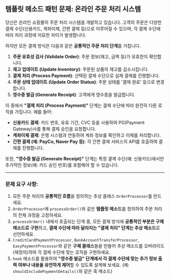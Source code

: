 
## 템플릿 메소드 패턴 문제: 온라인 주문 처리 시스템

당신은 온라인 쇼핑몰의 주문 처리 시스템을 개발하고 있습니다. 고객의 주문은 다양한 결제 수단(신용카드, 계좌이체, 간편 결제 등)으로 이루어질 수 있으며, 각 결제 수단에 따라 처리 과정에 미묘한 차이가 발생합니다.

하지만 모든 결제 방식은 다음과 같은 **공통적인 주문 처리 단계**를 거칩니다.

1.  **주문 유효성 검사 (Validate Order)**: 주문 정보(재고, 금액 등)가 유효한지 확인합니다.
2.  **재고 업데이트 (Update Inventory)**: 주문된 상품의 재고를 감소시킵니다.
3.  **결제 처리 (Process Payment)**: 선택된 결제 수단으로 실제 결제를 진행합니다.
4.  **주문 상태 업데이트 (Update Order Status)**: 주문 상태를 '결제 완료' 등으로 변경합니다.
5.  **영수증 발급 (Generate Receipt)**: 고객에게 영수증을 발급합니다.

이 중에서 **"결제 처리 (Process Payment)"** 단계는 결제 수단에 따라 완전히 다른 로직을 가집니다. 예를 들어:

* **신용카드 결제**: 카드 번호, 유효 기간, CVC 등을 사용하여 PG(Payment Gateway)사를 통해 결제 승인을 요청합니다.
* **계좌이체 결제**: 은행 시스템과 연동하여 계좌 정보를 확인하고 이체를 처리합니다.
* **간편 결제 (예: PayCo, Naver Pay 등)**: 각 간편 결제 서비스의 API를 호출하여 결제를 진행합니다.

또한, **"영수증 발급 (Generate Receipt)"** 단계는 특정 결제 수단(예: 신용카드)에서만 추가적인 정보(예: 카드 승인 번호)를 포함해야 할 수 있습니다.

---

### **문제 요구 사항:**

1.  모든 주문 처리의 **공통적인 흐름**을 정의하는 추상 클래스 `OrderProcessor`를 만드세요.
2.  `OrderProcessor`에 `processOrder()`와 같은 **템플릿 메소드**를 정의하여 주문 처리의 전체 과정을 고정하세요.
3.  `processOrder()` 내에서 호출되는 단계 중, 모든 결제 방식에 **공통적인 부분은 구체 메소드로 구현**하고, **결제 수단에 따라 달라지는 "결제 처리" 단계는 추상 메소드**로 선언하세요.
4.  `CreditCardPaymentProcessor`, `BankAccountTransferProcessor`, `EasyPaymentProcessor`와 같은 **구체 클래스**들을 만들어 추상 메소드를 오버라이드(재정의)하여 각 결제 수단에 맞는 로직을 구현하세요.
5.  `hook` 메소드를 활용하여 **"영수증 발급" 단계에서 각 결제 수단에 맞는 추가 정보 출력 여부나 내용을 유연하게 제어**할 수 있도록 설계해 보세요. (예: `shouldIncludePaymentDetails()`와 같은 훅 메소드)
